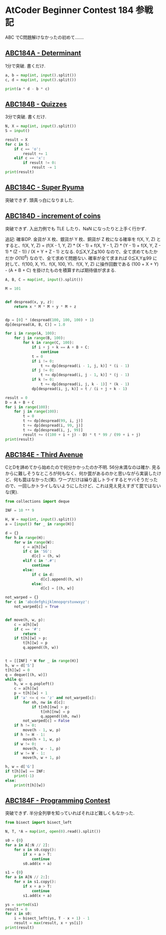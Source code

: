# AtCoder Beginner Contest 184 参戦記

ABC でC問題解けなかったの初めて…….

## [ABC184A - Determinant](https://atcoder.jp/contests/abc184/tasks/abc184_a)

1分で突破. 書くだけ.

```python
a, b = map(int, input().split())
c, d = map(int, input().split())

print(a * d - b * c)
```

## [ABC184B - Quizzes](https://atcoder.jp/contests/abc184/tasks/abc184_b)

3分で突破. 書くだけ.

```python
N, X = map(int, input().split())
S = input()

result = X
for c in S:
    if c == 'o':
        result += 1
    elif c == 'x':
        if result != 0:
            result -= 1
print(result)
```

## [ABC184C - Super Ryuma](https://atcoder.jp/contests/abc184/tasks/abc184_c)

突破できず. 頭真っ白になりました.

## [ABC184D - increment of coins](https://atcoder.jp/contests/abc184/tasks/abc184_d)

突破できず. 入出力例でも TLE したり、NaN になったりと上手く行かず.

追記: 確率DP. 金貨が X 枚、銀貨が Y 枚、銅貨が Z 枚になる確率を f(X, Y, Z) とすると、f(X, Y, Z) = (f(X - 1, Y, Z) * (X - 1) + f(X, Y - 1, Z) * (Y - 1) + f(X, Y, Z - 1) * (Z - 1)) / (X + Y + Z - 1) となる. 0≦X,Y,Z≦100 なので、全て求めてもたかだか *O*(10<sup>6</sup>) なので、全て求めて問題ない. 確率が全て求まれば 0≦X,Y≦99 に対して、f(100, X, Y)、f(X, 100, Y)、f(X, Y, Z) に操作回数である (100 + X + Y) - (A + B + C) を掛けたものを積算すれば期待値が求まる.

```python
A, B, C = map(int, input().split())

M = 101


def despread(x, y, z):
    return x * M * M + y * M + z


dp = [0] * (despread(100, 100, 100) + 1)
dp[despread(A, B, C)] = 1.0

for i in range(A, 100):
    for j in range(B, 100):
        for k in range(C, 100):
            if i + j + k == A + B + C:
                continue
            t = 0
            if i != 0:
                t += dp[despread(i - 1, j, k)] * (i - 1)
            if j != 0:
                t += dp[despread(i, j - 1, k)] * (j - 1)
            if k != 0:
                t += dp[despread(i, j, k - 1)] * (k - 1)
            dp[despread(i, j, k)] = t / (i + j + k - 1)

result = 0
D = A + B + C
for i in range(100):
    for j in range(100):
        t = 0
        t += dp[despread(99, i, j)]
        t += dp[despread(i, 99, j)]
        t += dp[despread(i, j, 99)]
        result += ((100 + i + j) - D) * t * 99 / (99 + i + j)
print(result)
```

## [ABC184E - Third Avenue](https://atcoder.jp/contests/abc184/tasks/abc184_e)

CとDを諦めてから始めたので何分かかったのか不明. 56分未満なのは確か. 見るからに難しそうなところが何もなく、何か罠があるのかと思いながら実装したけど、何も罠はなかった(笑). ワープだけは繰り返しトライするとヤバそうだったので、一回しかトライしないようにしたけど、これは見え見えすぎて罠ではないな(笑).

```python
from collections import deque

INF = 10 ** 9

H, W = map(int, input().split())
a = [input() for _ in range(H)]

d = {}
for h in range(H):
    for w in range(W):
        c = a[h][w]
        if c in 'SG':
            d[c] = (h, w)
        elif c in '.#':
            continue
        else:
            if c in d:
                d[c].append((h, w))
            else:
                d[c] = [(h, w)]

not_warped = {}
for c in 'abcdefghijklmnopqrstuvwxyz':
    not_warped[c] = True


def move(h, w, p):
    c = a[h][w]
    if c == '#':
        return
    if t[h][w] > p:
        t[h][w] = p
        q.append((h, w))


t = [[INF] * W for _ in range(H)]
h, w = d['S']
t[h][w] = 0
q = deque([(h, w)])
while q:
    h, w = q.popleft()
    c = a[h][w]
    p = t[h][w] + 1
    if 'a' <= c <= 'z' and not_warped[c]:
        for nh, nw in d[c]:
            if t[nh][nw] > p:
                t[nh][nw] = p
                q.append((nh, nw))
        not_warped[c] = False
    if h != 0:
        move(h - 1, w, p)
    if h != H - 1:
        move(h + 1, w, p)
    if w != 0:
        move(h, w - 1, p)
    if w != W - 1:
        move(h, w + 1, p)

h, w = d['G']
if t[h][w] == INF:
    print(-1)
else:
    print(t[h][w])
```

## [ABC184F - Programming Contest](https://atcoder.jp/contests/abc184/tasks/abc184_f)

突破できず. 半分全列挙を知っていればそれほど難しくもなかった.

```python
from bisect import bisect_left

N, T, *A = map(int, open(0).read().split())

s0 = {0}
for a in A[:N // 2]:
    for x in s0.copy():
        if x + a > T:
            continue
        s0.add(x + a)

s1 = {0}
for a in A[N // 2:]:
    for x in s1.copy():
        if x + a > T:
            continue
        s1.add(x + a)

ys = sorted(s1)
result = 0
for x in s0:
    i = bisect_left(ys, T - x + 1) - 1
    result = max(result, x + ys[i])
print(result)
```
